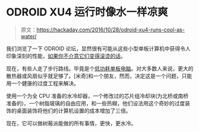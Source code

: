 # ODROID XU4 运行时像水一样凉爽

> 原文：<https://hackaday.com/2016/10/28/odroid-xu4-runs-cool-as-water/>

我们浏览了一下 ODROID 论坛，显然很有可能从这些小型单板计算机中获得令人印象深刻的性能，[如果你不介意它们变得滚烫的话](http://forum.odroid.com/viewtopic.php?f=93&t=24269)。

现在，有些人走了步行路线。毕竟是个[低功耗单板电脑](http://hackaday.com/2016/03/16/hands-on-with-the-odroid-c2-the-raspberry-pi-3-challenger/)。对大多数人来说，更大的散热器或风扇似乎就足够了。[米奇]和一个朋友，然而，决定这是一个问题，只能用一个健康的过度工程来解决。

使用一个为全 CPU 准备的水冷却器，一个修改过的芯片组冷却块(为北桥或南桥准备的)，一个树脂玻璃的自由应用，和一些热糊，他们设法用这个奇妙的过度装饰的桌面装饰将他们的计算机设置的成本增加了三倍。

现在，它可以做树莓派能做的所有事情，更快，更水冷。